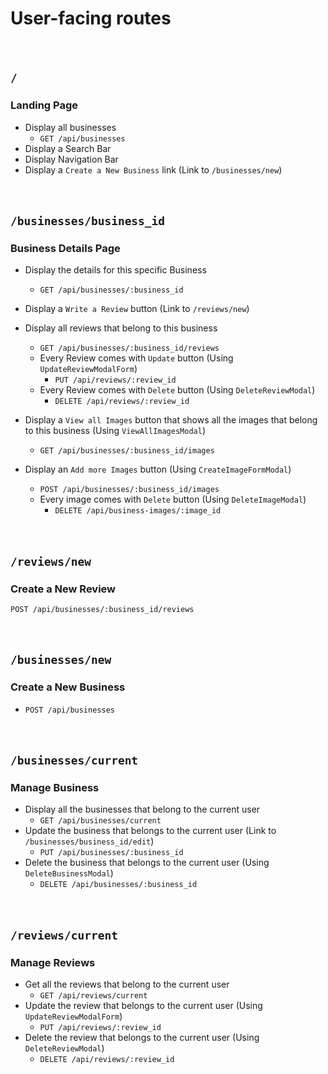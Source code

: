 # User-facing routes

ㅤ
## `/`
### Landing Page
* Display all businesses
   * `GET /api/businesses`
* Display a Search Bar
* Display Navigation Bar
* Display a `Create a New Business` link (Link to `/businesses/new`)


ㅤ
## `/businesses/business_id`
### Business Details Page
* Display the details for this specific Business
    * `GET /api/businesses/:business_id`
* Display a `Write a Review` button (Link to `/reviews/new`)
* Display all reviews that belong to this business
    * `GET /api/businesses/:business_id/reviews`
    * Every Review comes with `Update` button (Using `UpdateReviewModalForm`)
        * `PUT /api/reviews/:review_id`
    * Every Review comes with `Delete` button (Using `DeleteReviewModal`)
        * `DELETE /api/reviews/:review_id`

* Display a `View all Images` button that shows all the images that belong to this business (Using `ViewAllImagesModal`)
    * `GET /api/businesses/:business_id/images`

* Display an `Add more Images` button (Using `CreateImageFormModal`)
    * `POST /api/businesses/:business_id/images`
    * Every image comes with `Delete` button (Using `DeleteImageModal`)
        * `DELETE /api/business-images/:image_id`


ㅤ
## `/reviews/new`
### Create a New Review
`POST /api/businesses/:business_id/reviews`


ㅤ
## `/businesses/new`
### Create a New Business
* `POST /api/businesses`


ㅤ
## `/businesses/current`
### Manage Business
* Display all the businesses that belong to the current user
    * `GET /api/businesses/current`
* Update the business that belongs to the current user (Link to `/businesses/business_id/edit`)
    * `PUT /api/businesses/:business_id`
* Delete the business that belongs to the current user (Using `DeleteBusinessModal`)
    * `DELETE /api/businesses/:business_id`


ㅤ
## `/reviews/current`
### Manage Reviews
* Get all the reviews that belong to the current user
    * `GET /api/reviews/current`
* Update the review that belongs to the current user (Using `UpdateReviewModalForm`)
    * `PUT /api/reviews/:review_id`
* Delete the review that belongs to the current user (Using `DeleteReviewModal`)
    * `DELETE /api/reviews/:review_id`
